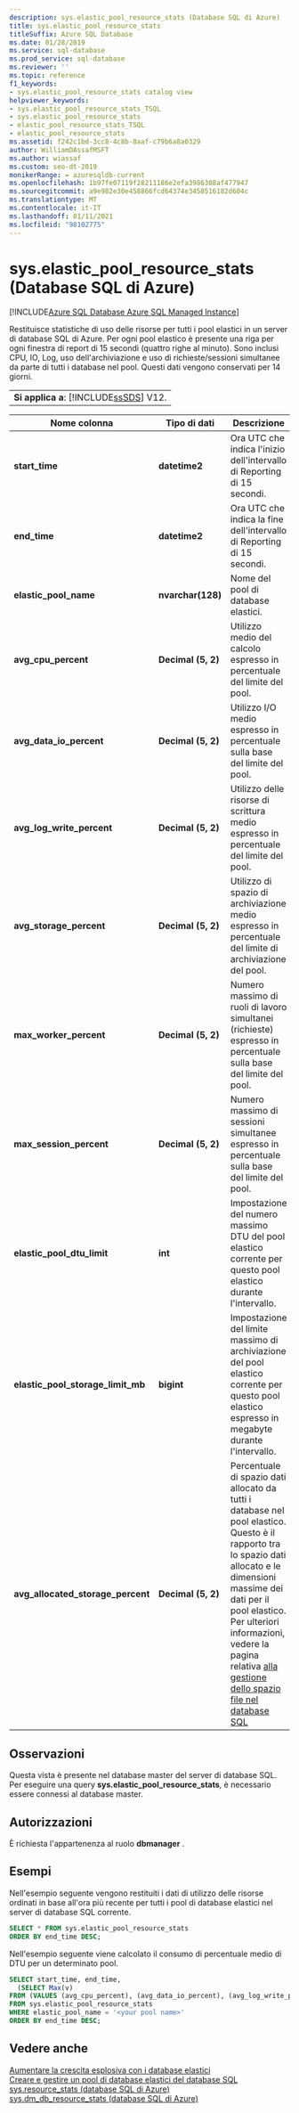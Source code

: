 ```yaml
---
description: sys.elastic_pool_resource_stats (Database SQL di Azure)
title: sys.elastic_pool_resource_stats
titleSuffix: Azure SQL Database
ms.date: 01/28/2019
ms.service: sql-database
ms.prod_service: sql-database
ms.reviewer: ''
ms.topic: reference
f1_keywords:
- sys.elastic_pool_resource_stats catalog view
helpviewer_keywords:
- sys.elastic_pool_resource_stats_TSQL
- sys.elastic_pool_resource_stats
- elastic_pool_resource_stats_TSQL
- elastic_pool_resource_stats
ms.assetid: f242c1bd-3cc8-4c8b-8aaf-c79b6a8a0329
author: WilliamDAssafMSFT
ms.author: wiassaf
ms.custom: seo-dt-2019
monikerRange: = azuresqldb-current
ms.openlocfilehash: 1b97fe07119f28211186e2efa3986308af477947
ms.sourcegitcommit: a9e982e30e458866fcd64374e3458516182d604c
ms.translationtype: MT
ms.contentlocale: it-IT
ms.lasthandoff: 01/11/2021
ms.locfileid: "98102775"
---
```

# <a name="syselastic_pool_resource_stats-azure-sql-database"></a>sys.elastic_pool_resource_stats (Database SQL di Azure)
[!INCLUDE[Azure SQL Database Azure SQL Managed Instance](../../includes/applies-to-version/asdb-asdbmi.md)]

  Restituisce statistiche di uso delle risorse per tutti i pool elastici in un server di database SQL di Azure. Per ogni pool elastico è presente una riga per ogni finestra di report di 15 secondi (quattro righe al minuto). Sono inclusi CPU, IO, Log, uso dell'archiviazione e uso di richieste/sessioni simultanee da parte di tutti i database nel pool. Questi dati vengono conservati per 14 giorni. 
  
||  
|-|  
|**Si applica a**:  [!INCLUDE[ssSDS](../../includes/sssds-md.md)] V12.|  
  
|Nome colonna|Tipo di dati|Descrizione|  
|-----------------|---------------|-----------------|  
|**start_time**|**datetime2**|Ora UTC che indica l'inizio dell'intervallo di Reporting di 15 secondi.|  
|**end_time**|**datetime2**|Ora UTC che indica la fine dell'intervallo di Reporting di 15 secondi.|  
|**elastic_pool_name**|**nvarchar(128)**|Nome del pool di database elastici.|  
|**avg_cpu_percent**|**Decimal (5, 2)**|Utilizzo medio del calcolo espresso in percentuale del limite del pool.|  
|**avg_data_io_percent**|**Decimal (5, 2)**|Utilizzo I/O medio espresso in percentuale sulla base del limite del pool.|  
|**avg_log_write_percent**|**Decimal (5, 2)**|Utilizzo delle risorse di scrittura medio espresso in percentuale del limite del pool.|  
|**avg_storage_percent**|**Decimal (5, 2)**|Utilizzo di spazio di archiviazione medio espresso in percentuale del limite di archiviazione del pool.|  
|**max_worker_percent**|**Decimal (5, 2)**|Numero massimo di ruoli di lavoro simultanei (richieste) espresso in percentuale sulla base del limite del pool.|  
|**max_session_percent**|**Decimal (5, 2)**|Numero massimo di sessioni simultanee espresso in percentuale sulla base del limite del pool.|  
|**elastic_pool_dtu_limit**|**int**|Impostazione del numero massimo DTU del pool elastico corrente per questo pool elastico durante l'intervallo.|  
|**elastic_pool_storage_limit_mb**|**bigint**|Impostazione del limite massimo di archiviazione del pool elastico corrente per questo pool elastico espresso in megabyte durante l'intervallo.|
|**avg_allocated_storage_percent**|**Decimal (5, 2)**|Percentuale di spazio dati allocato da tutti i database nel pool elastico.  Questo è il rapporto tra lo spazio dati allocato e le dimensioni massime dei dati per il pool elastico.  Per ulteriori informazioni, vedere la pagina relativa [alla gestione dello spazio file nel database SQL](/azure/sql-database/sql-database-file-space-management)|  
  
## <a name="remarks"></a>Osservazioni

 Questa vista è presente nel database master del server di database SQL. Per eseguire una query **sys.elastic_pool_resource_stats**, è necessario essere connessi al database master.  
  
## <a name="permissions"></a>Autorizzazioni

 È richiesta l'appartenenza al ruolo **dbmanager** .  
  
## <a name="examples"></a>Esempi

 Nell'esempio seguente vengono restituiti i dati di utilizzo delle risorse ordinati in base all'ora più recente per tutti i pool di database elastici nel server di database SQL corrente.  
  
```sql
SELECT * FROM sys.elastic_pool_resource_stats
ORDER BY end_time DESC;  
```

 Nell'esempio seguente viene calcolato il consumo di percentuale medio di DTU per un determinato pool.  

```sql
SELECT start_time, end_time,
  (SELECT Max(v)
FROM (VALUES (avg_cpu_percent), (avg_data_io_percent), (avg_log_write_percent)) AS value(v)) AS [avg_DTU_percent]
FROM sys.elastic_pool_resource_stats
WHERE elastic_pool_name = '<your pool name>'
ORDER BY end_time DESC;  
```

## <a name="see-also"></a>Vedere anche

 [Aumentare la crescita esplosiva con i database elastici](/azure/azure-sql/database/elastic-pool-overview)   
 [Creare e gestire un pool di database elastici del database SQL](/azure/azure-sql/database/elastic-pool-overview)   
 [sys.resource_stats &#40;database SQL di Azure&#41;](../../relational-databases/system-catalog-views/sys-resource-stats-azure-sql-database.md)   
 [sys.dm_db_resource_stats &#40;database SQL di Azure&#41;](../../relational-databases/system-dynamic-management-views/sys-dm-db-resource-stats-azure-sql-database.md)  
  

